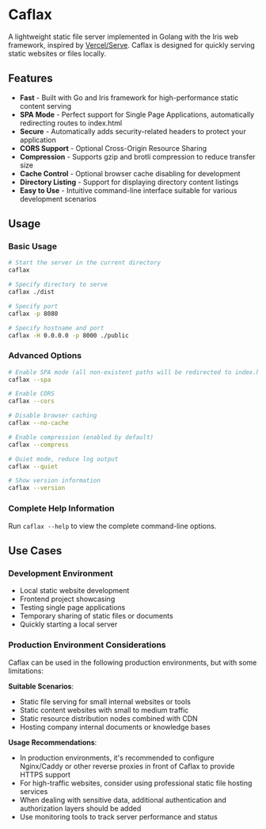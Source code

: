 # Caflax

A lightweight static file server implemented in Golang with the Iris web framework, inspired by [Vercel/Serve](https://github.com/vercel/serve). Caflax is designed for quickly serving static websites or files locally.

## Features

- **Fast** - Built with Go and Iris framework for high-performance static content serving
- **SPA Mode** - Perfect support for Single Page Applications, automatically redirecting routes to index.html
- **Secure** - Automatically adds security-related headers to protect your application
- **CORS Support** - Optional Cross-Origin Resource Sharing
- **Compression** - Supports gzip and brotli compression to reduce transfer size
- **Cache Control** - Optional browser cache disabling for development
- **Directory Listing** - Support for displaying directory content listings
- **Easy to Use** - Intuitive command-line interface suitable for various development scenarios

## Usage

### Basic Usage

```bash
# Start the server in the current directory
caflax

# Specify directory to serve
caflax ./dist

# Specify port
caflax -p 8080

# Specify hostname and port
caflax -H 0.0.0.0 -p 8000 ./public
```

### Advanced Options

```bash
# Enable SPA mode (all non-existent paths will be redirected to index.html)
caflax --spa

# Enable CORS
caflax --cors

# Disable browser caching
caflax --no-cache

# Enable compression (enabled by default)
caflax --compress

# Quiet mode, reduce log output
caflax --quiet

# Show version information
caflax --version
```

### Complete Help Information

Run `caflax --help` to view the complete command-line options.

## Use Cases

### Development Environment
- Local static website development
- Frontend project showcasing
- Testing single page applications
- Temporary sharing of static files or documents
- Quickly starting a local server

### Production Environment Considerations

Caflax can be used in the following production environments, but with some limitations:

**Suitable Scenarios**:
- Static file serving for small internal websites or tools
- Static content websites with small to medium traffic
- Static resource distribution nodes combined with CDN
- Hosting company internal documents or knowledge bases

**Usage Recommendations**:
- In production environments, it's recommended to configure Nginx/Caddy or other reverse proxies in front of Caflax to provide HTTPS support
- For high-traffic websites, consider using professional static file hosting services
- When dealing with sensitive data, additional authentication and authorization layers should be added
- Use monitoring tools to track server performance and status